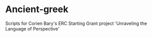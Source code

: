 # Ancient-greek
Scripts for Corien Bary's ERC Starting Grant  project 'Unraveling the Language of Perspective' 
